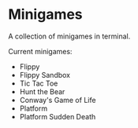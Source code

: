 # Minigames

A collection of minigames in terminal.

Current minigames:
* Flippy
* Flippy Sandbox
* Tic Tac Toe
* Hunt the Bear
* Conway's Game of Life
* Platform
* Platform Sudden Death